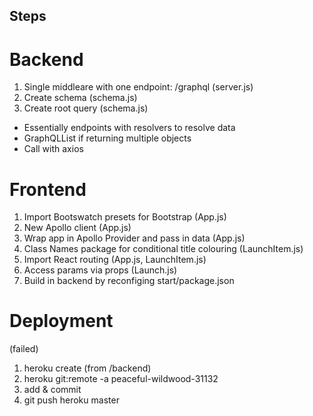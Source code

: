 ## Steps

# Backend

1. Single middleare with one endpoint: /graphql (server.js)
2. Create schema (schema.js)
3. Create root query (schema.js)
- Essentially endpoints with resolvers to resolve data
- GraphQLList if returning multiple objects
- Call with axios

# Frontend

1. Import Bootswatch presets for Bootstrap (App.js)
2. New Apollo client (App.js)
3. Wrap app in Apollo Provider and pass in data (App.js)
4. Class Names package for conditional title colouring (LaunchItem.js)
5. Import React routing (App.js, LaunchItem.js)
6. Access params via props (Launch.js)
7. Build in backend by reconfiging start/package.json

# Deployment

(failed)
1. heroku create (from /backend)
2. heroku git:remote -a peaceful-wildwood-31132
3. add & commit  
4. git push heroku master